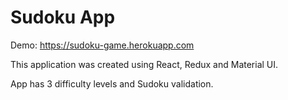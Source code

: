 # Sudoku App
Demo: https://sudoku-game.herokuapp.com

This application was created using React, Redux and Material UI.

App has 3 difficulty levels and Sudoku validation.

